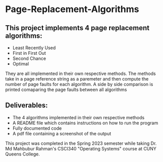 # Page-Replacement-Algorithms

## This project implements 4 page replacement algorithms: 

<ul>
  <li>Least Recently Used</li>
  <li>First in First Out</li>
  <li>Second Chance</li>
  <li>Optimal</li>
  </ul>
  
 They are all implemented in their own respective methods. The methods take in a page reference string as 
 a paremeter and then compute the number of page faults for each algorithm. A side by side comparison is printed comaparing the page faults between all algorithms
 
## Deliverables:

<ul>
  <li>The 4 algorithms implemented in their own respective methods</li>
  <li>A README file which contains instructions on how to run the program</li>
  <li>Fully documented code</li>
  <li>A pdf file containing a screenshot of the output</li>
  </ul>
  
  This project was completed in the Spring 2023 semester while taking Dr. Md Mahbubur Rahman's CSCI340 "Operating Systems" course at 
  CUNY Queens College.
